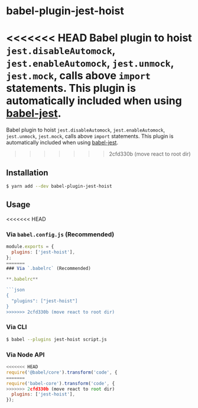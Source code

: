# babel-plugin-jest-hoist

<<<<<<< HEAD
Babel plugin to hoist `jest.disableAutomock`, `jest.enableAutomock`, `jest.unmock`, `jest.mock`, calls above `import` statements. This plugin is automatically included when using [babel-jest](https://github.com/facebook/jest/tree/main/packages/babel-jest).
=======
Babel plugin to hoist `jest.disableAutomock`, `jest.enableAutomock`, `jest.unmock`, `jest.mock`, calls above `import` statements. This plugin is automatically included when using [babel-jest](https://github.com/facebook/jest/tree/master/packages/babel-jest).
>>>>>>> 2cfd330b (move react to root dir)

## Installation

```sh
$ yarn add --dev babel-plugin-jest-hoist
```

## Usage

<<<<<<< HEAD
### Via `babel.config.js` (Recommended)

```js
module.exports = {
  plugins: ['jest-hoist'],
};
=======
### Via `.babelrc` (Recommended)

**.babelrc**

```json
{
  "plugins": ["jest-hoist"]
}
>>>>>>> 2cfd330b (move react to root dir)
```

### Via CLI

```sh
$ babel --plugins jest-hoist script.js
```

### Via Node API

```javascript
<<<<<<< HEAD
require('@babel/core').transform('code', {
=======
require('babel-core').transform('code', {
>>>>>>> 2cfd330b (move react to root dir)
  plugins: ['jest-hoist'],
});
```
